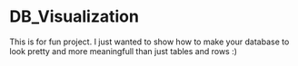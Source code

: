 # DB_Visualization

This is for fun project. I just wanted to show how to make your database to look pretty and more meaningfull than just tables and rows :)
